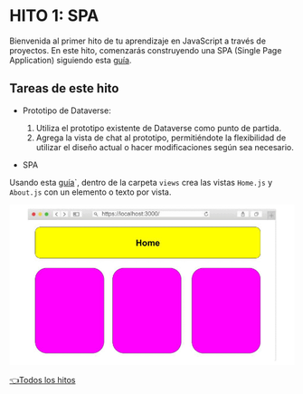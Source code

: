 # **HITO 1:** SPA

Bienvenida al primer hito de tu aprendizaje en JavaScript a través de proyectos. En este hito, comenzarás construyendo una SPA (Single Page Application) siguiendo esta [guía](https://github.com/Laboratoria/guide-router/tree/guide-v1).

## Tareas de este hito

* Prototipo de Dataverse:

  1. Utiliza el prototipo existente de Dataverse como punto de partida.
  2. Agrega la vista de chat al prototipo, permitiéndote la flexibilidad de utilizar el diseño actual o hacer modificaciones según sea necesario.

* SPA

Usando esta
[guía](https://github.com/Laboratoria/guide-router/tree/guide-v1)`,
dentro de la carpeta ```views```
crea las vistas ```Home.js``` y ```About.js```
con un elemento o texto por vista.

![Preview spa](./assets/previewSPA.gif)

[👈Todos los hitos](../README.md#6-hitos)
